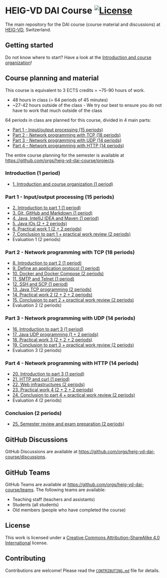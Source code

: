 # HEIG-VD DAI Course [![License](https://img.shields.io/github/license/heig-vd-dai-course/heig-vd-dai-course)](./LICENSE.md)

The main repository for the DAI course (course material and discussions) at
[HEIG-VD](https://heig-vd.ch), Switzerland.

## Getting started

Do not know where to start? Have a look at the
[Introduction and course organization](./01-introduction-and-course-organization/README.md)!

## Course planning and material

This course is equivalent to 3 ECTS credits = ~75-90 hours of work.

- 48 hours in class (= 64 periods of 45 minutes)
- ~27-42 hours outside of the class - We try our best to ensure you do not have
  to work that much outside of the class

64 periods in class are planned for this course, divided in 4 main parts:

- [Part 1 - Input/output processing (15 periods)](#part-1---inputoutput-processing-15-periods)
- [Part 2 - Network programming with TCP (18 periods)](#part-2---network-programming-with-tcp-18-periods)
- [Part 3 - Network programming with UDP (14 periods)](#part-3---network-programming-with-udp-14-periods)
- [Part 4 - Network programming with HTTP (14 periods)](#part-4---network-programming-with-http-14-periods)

The entire course planning for the semester is available at
<https://github.com/orgs/heig-vd-dai-course/projects>.

### Introduction (1 period)

- [1. Introduction and course organization (1 period)](./01-introduction-and-course-organization/README.md)

### Part 1 - Input/output processing (15 periods)

- [2. Introduction to part 1 (1 period)](./02-introduction-to-part-1/README.md)
- [3. Git, GitHub and Markdown (1 period)](./03-git-github-and-markdown/README.md)
- [4. Java, IntelliJ IDEA and Maven (1 period)](./04-java-intellij-idea-and-maven/README.md)
- [5. Java IOs (2 + 2 periods)](./05-java-ios/README.md)
- [6. Practical work 1 (2 + 2 periods)](./06-practical-work-1/README.md)
- [7. Conclusion to part 1 + practical work review (2 periods)](./07-conclusion-to-part-1/README.md)
- Evaluation 1 (2 periods)

### Part 2 - Network programming with TCP (18 periods)

- [8. Introduction to part 2 (1 period)](./08-introduction-to-part-2/README.md)
- [9. Define an application protocol (1 period)](./09-define-an-application-protocol/README.md)
- [10. Docker and Docker Compose (2 periods)](./10-docker-and-docker-compose/README.md)
- [11. SMTP and Telnet (1 period)](./11-smtp-and-telnet/README.md)
- [12. SSH and SCP (1 period)](./12-ssh-and-scp/README.md)
- [13. Java TCP programming (2 periods)](./13-java-tcp-programming/README.md)
- [14. Practical work 2 (2 + 2 + 2 periods)](./14-practical-work-2/README.md)
- [15. Conclusion to part 2 + practical work review (2 periods)](./15-conclusion-to-part-2/README.md)
- Evaluation 2 (2 periods)

### Part 3 - Network programming with UDP (14 periods)

- [16. Introduction to part 3 (1 period)](./16-introduction-to-part-3/README.md)
- [17. Java UDP programming (1 + 2 periods)](./17-java-udp-programming/README.md)
- [18. Practical work 3 (2 + 2 + 2 periods)](./18-practical-work-3/README.md)
- [19. Conclusion to part 3 + practical work review (2 periods)](./19-conclusion-to-part-3/README.md)
- Evaluation 3 (2 periods)

### Part 4 - Network programming with HTTP (14 periods)

- [20. Introduction to part 3 (1 period)](./20-introduction-to-part-4/README.md)
- [21. HTTP and curl (1 period)](./21-http-and-curl/README.md)
- [22. Web infrastructures (2 periods)](./22-web-infrastructures/README.md)
- [23. Practical work 4 (2 + 2 + 2 periods)](./23-practical-work-4/README.md)
- [24. Conclusion to part 4 + practical work review (2 periods)](./24-conclusion-to-part-4/README.md)
- Evaluation 4 (2 periods)

### Conclusion (2 periods)

- [25. Semester review and exam preparation (2 periods)](./25-semester-review-and-exam-preparation/README.md)

## GitHub Discussions

GitHub Discussions are available at
<https://github.com/orgs/heig-vd-dai-course/discussions>.

## GitHub Teams

GitHub Teams are available at
<https://github.com/orgs/heig-vd-dai-course/teams>. The following teams are
available:

- Teaching staff (teachers and assistants)
- Students (all students)
- Old members (people who have completed the course)

## License

This work is licensed under a
[Creative Commons Attribution-ShareAlike 4.0 International](./LICENSE.md)
license.

## Contributing

Contributions are welcome! Please read the
[`CONTRIBUTING.md`](./CONTRIBUTING.md) file for details.
